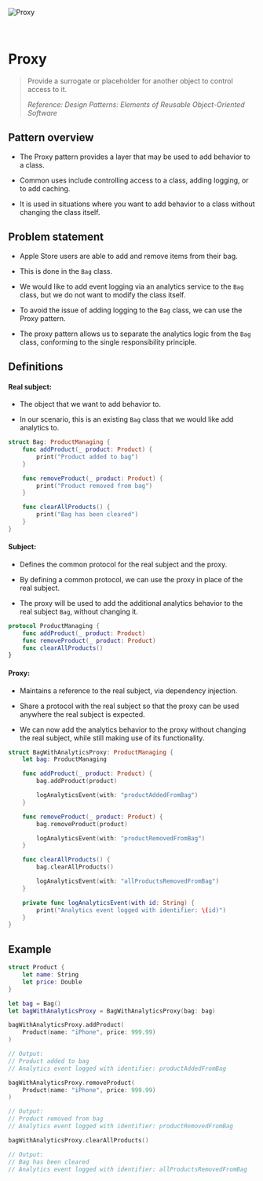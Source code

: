![Proxy](https://github.com/user-attachments/assets/4c4a662b-7dfd-46a1-9122-3fc488a30ca1)

<br />

# Proxy

> Provide a surrogate or placeholder for another object to control access to it.
>
> _Reference: Design Patterns: Elements of Reusable Object-Oriented Software_

## Pattern overview

- The Proxy pattern provides a layer that may be used to add behavior to a class.

- Common uses include controlling access to a class, adding logging, or to add caching.

- It is used in situations where you want to add behavior to a class without changing the class itself.

## Problem statement

- Apple Store users are able to add and remove items from their bag.

- This is done in the `Bag` class.

- We would like to add event logging via an analytics service to the `Bag` class, but we do not want to modify the class itself.

- To avoid the issue of adding logging to the `Bag` class, we can use the Proxy pattern.

- The proxy pattern allows us to separate the analytics logic from the `Bag` class, conforming to the single responsibility principle.

## Definitions

#### Real subject:

- The object that we want to add behavior to.

- In our scenario, this is an existing `Bag` class that we would like add analytics to.

```swift
struct Bag: ProductManaging {
    func addProduct(_ product: Product) {
        print("Product added to bag")
    }

    func removeProduct(_ product: Product) {
        print("Product removed from bag")
    }

    func clearAllProducts() {
        print("Bag has been cleared")
    }
}
```

#### Subject:

- Defines the common protocol for the real subject and the proxy.

- By defining a common protocol, we can use the proxy in place of the real subject.

- The proxy will be used to add the additional analytics behavior to the real subject `Bag`, without changing it.

```swift
protocol ProductManaging {
    func addProduct(_ product: Product)
    func removeProduct(_ product: Product)
    func clearAllProducts()
}
```

#### Proxy:

- Maintains a reference to the real subject, via dependency injection.

- Share a protocol with the real subject so that the proxy can be used anywhere the real subject is expected.

- We can now add the analytics behavior to the proxy without changing the real subject, while still making use of its functionality.

```swift
struct BagWithAnalyticsProxy: ProductManaging {
    let bag: ProductManaging

    func addProduct(_ product: Product) {
        bag.addProduct(product)

        logAnalyticsEvent(with: "productAddedFromBag")
    }

    func removeProduct(_ product: Product) {
        bag.removeProduct(product)

        logAnalyticsEvent(with: "productRemovedFromBag")
    }

    func clearAllProducts() {
        bag.clearAllProducts()

        logAnalyticsEvent(with: "allProductsRemovedFromBag")
    }

    private func logAnalyticsEvent(with id: String) {
        print("Analytics event logged with identifier: \(id)")
    }
}
```

## Example

```swift
struct Product {
    let name: String
    let price: Double
}

let bag = Bag()
let bagWithAnalyticsProxy = BagWithAnalyticsProxy(bag: bag)

bagWithAnalyticsProxy.addProduct(
    Product(name: "iPhone", price: 999.99)
)

// Output:
// Product added to bag
// Analytics event logged with identifier: productAddedFromBag

bagWithAnalyticsProxy.removeProduct(
    Product(name: "iPhone", price: 999.99)
)

// Output:
// Product removed from bag
// Analytics event logged with identifier: productRemovedFromBag

bagWithAnalyticsProxy.clearAllProducts()

// Output:
// Bag has been cleared
// Analytics event logged with identifier: allProductsRemovedFromBag
```
